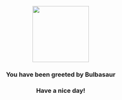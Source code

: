 <p align="center">
    <img src="https://raw.githubusercontent.com/PokeAPI/sprites/master/sprites/pokemon/1.png" width="150" height="150">
</p>
<h3 align="center">You have been greeted by  <b>Bulbasaur</b></h3>
<h3 align="center">Have a nice day!</h3>
